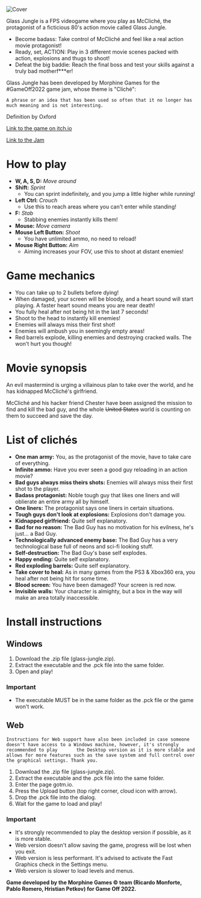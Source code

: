 ![Cover](https://user-images.githubusercontent.com/46595491/205037670-1404fb99-0d67-4b2b-99e6-2ca5aa679a8f.png)

Glass Jungle is a FPS videogame where you play as McCliché, the protagonist of a ficticious 80's action movie called Glass Jungle.

- Become badass: Take control of McCliché and feel like a real action movie protagonist!
- Ready, set, ACTION: Play in 3 different movie scenes packed with action, explosions and thugs to shoot!
- Defeat the big baddie: Reach the final boss and test your skills against a truly bad motherf***er!

Glass Jungle has been developed by Morphine Games for the #GameOff2022 game jam, whose theme is "Cliché":

    A phrase or an idea that has been used so often that it no longer has much meaning and is not interesting.
Definition by Oxford


[Link to the game on itch.io](https://polanski.itch.io/glass-jungle)

[Link to the Jam](https://itch.io/jam/game-off-2022)

# How to play

- **W, A, S, D:** *Move around*
- **Shift:** *Sprint*
    - You can sprint indefinitely, and you jump a little higher while running!
- **Left Ctrl:** *Crouch*
    - Use this to reach areas where you can't enter while standing!
- **F:** *Stab*
    - Stabbing enemies instantly kills them!
- **Mouse:** *Move camera*
- **Mouse Left Button:** *Shoot*
    - You have unlimited ammo, no need to reload!
- **Mouse Right Button:** *Aim*
    - Aiming increases your FOV, use this to shoot at distant enemies!

# Game mechanics

- You can take up to 2 bullets before dying!
- When damaged, your screen will be bloody, and a heart sound will start playing. A faster heart sound means you are near death!
- You fully heal after not being hit in the last 7 seconds!
- Shoot to the head to instantly kill enemies!
- Enemies will always miss their first shot!
- Enemies will ambush you in seemingly empty areas!
- Red barrels explode, killing enemies and destroying cracked walls. The won't hurt you though!

# Movie synopsis

An evil mastermind is urging a villainous plan to take over the world, and he has kidnapped McCliché's girlfriend.

McCliché and his hacker friend Chester have been assigned the mission to find and kill the bad guy, and the whole ~~United States~~ world is counting on them to succeed and save the day.

# List of clichés

- **One man army:** You, as the protagonist of the movie, have to take care of everything.
- **Infinite ammo:** Have you ever seen a good guy reloading in an action movie?
- **Bad guys always miss theirs shots:** Enemies will always miss their first shot to the player.
- **Badass protagonist:** Noble tough guy that likes one liners and will oblierate an entire army all by himself.
- **One liners:** The protagonist says one liners in certain situations.
- **Tough guys don't look at explosions:** Explosions don't damage you.
- **Kidnapped girlfriend:** Quite self explanatory.
- **Bad for no reason:** The Bad Guy has no motivation for his evilness, he's just... a Bad Guy.
- **Technologically advanced enemy base:** The Bad Guy has a very technological base full of neons and sci-fi looking stuff.
- **Self-destruction:** The Bad Guy's base self explodes.
- **Happy ending:** Quite self explanatory.
- **Red exploding barrels:** Quite self explanatory.
- **Take cover to heal:** As in many games from the PS3 & Xbox360 era, you heal after not being hit for some time.
- **Blood screen:** You have been damaged? Your screen is red now.
- **Invisible walls:** Your character is almighty, but a box in the way will make an area totally inaccessible.

# Install instructions

## Windows

1. Download the .zip file (glass-jungle.zip).
2. Extract the executable and the .pck file into the same folder.
3. Open and play!

### Important

- The executable MUST be in the same folder as the .pck file or the game won't work.

## Web

    Instructions for Web support have also been included in case someone doesn't have access to a Windows machine, however, it's strongly recommended to play       the Desktop version as it is more stable and allows for more features such as the save system and full control over the graphical settings. Thank you.

1. Download the .zip file (glass-jungle.zip).
2. Extract the executable and the .pck file into the same folder.
3. Enter the page gotm.io.
4. Press the Upload button (top right corner, cloud icon with arrow).
5. Drop the .pck file into the dialog.
6. Wait for the game to load and play!

### Important

- It's strongly recommended to play the desktop version if possible, as it is more stable.
- Web version doesn't allow saving the game, progress will be lost when you exit.
- Web version is less performant. It's advised to activate the Fast Graphics check in the Settings menu.
- Web version is slower to load levels and menus.

**Game developed by the Morphine Games © team (Ricardo Monforte, Pablo Romero, Hristian Petkov) for Game Off 2022.**
